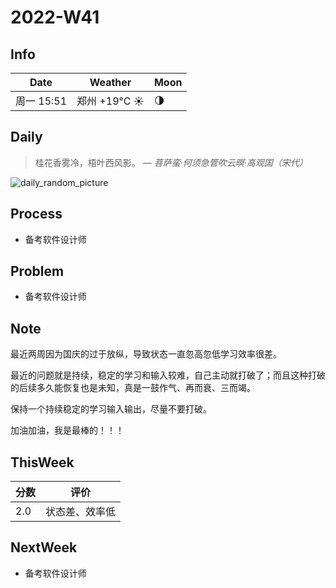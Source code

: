 # 2022-W41

## Info

| Date           | Weather      | Moon |
| -------------- | ------------ | ---- |
| 周一 15:51 | 郑州 +19°C ☀️   | 🌗 |

## Daily

> 桂花香雾冷，梧叶西风影。
> — *菩萨蛮·何须急管吹云暝·高观国（宋代）*

![daily_random_picture](https://images.unsplash.com/photo-1468779065891-103dac4a7c48?crop=entropy&cs=tinysrgb&fit=crop&fm=jpg&h=1080&ixid=MnwxfDB8MXxyYW5kb218MHx8bW91bnRhaW4sd2F0ZXIsbGFuZHNjYXBlLGdhbGF4eSxjaXR5fHx8fHx8MTY2NTk5MzA5MA&ixlib=rb-1.2.1&q=80&utm_campaign=api-credit&utm_medium=referral&utm_source=unsplash_source&w=1920)

## Process

- 备考软件设计师

## Problem

- 备考软件设计师

## Note

最近两周因为国庆的过于放纵，导致状态一直忽高忽低学习效率很差。

最近的问题就是持续，稳定的学习和输入较难，自己主动就打破了；而且这种打破的后续多久能恢复也是未知，真是一鼓作气、再而衰、三而竭。

保持一个持续稳定的学习输入输出，尽量不要打破。

加油加油，我是最棒的！！！

## ThisWeek

| 分数 | 评价           |
| ---- | -------------- |
| 2.0  | 状态差、效率低 |

## NextWeek

- 备考软件设计师
